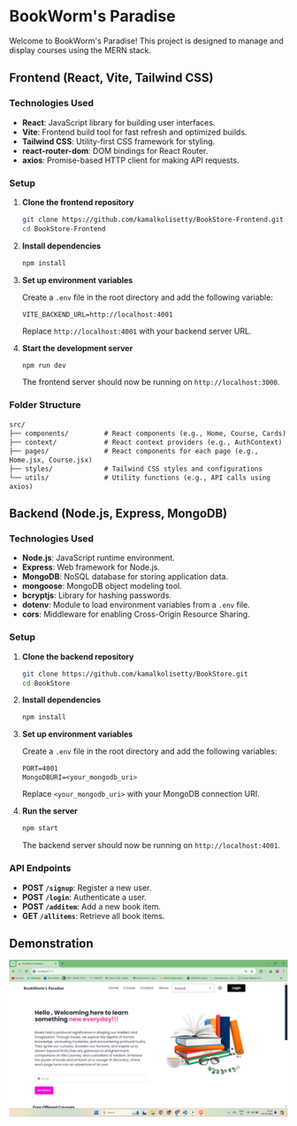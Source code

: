 

# BookWorm's Paradise

Welcome to BookWorm's Paradise! This project is designed to manage and display courses using the MERN stack.

## Frontend (React, Vite, Tailwind CSS)

### Technologies Used

- **React**: JavaScript library for building user interfaces.
- **Vite**: Frontend build tool for fast refresh and optimized builds.
- **Tailwind CSS**: Utility-first CSS framework for styling.
- **react-router-dom**: DOM bindings for React Router.
- **axios**: Promise-based HTTP client for making API requests.

### Setup

1. **Clone the frontend repository**

   ```bash
   git clone https://github.com/kamalkolisetty/BookStore-Frontend.git
   cd BookStore-Frontend
   ```

2. **Install dependencies**

   ```bash
   npm install
   ```

3. **Set up environment variables**

   Create a `.env` file in the root directory and add the following variable:

   ```plaintext
   VITE_BACKEND_URL=http://localhost:4001
   ```

   Replace `http://localhost:4001` with your backend server URL.

4. **Start the development server**

   ```bash
   npm run dev
   ```

   The frontend server should now be running on `http://localhost:3000`.

### Folder Structure

```
src/
├── components/         # React components (e.g., Home, Course, Cards)
├── context/            # React context providers (e.g., AuthContext)
├── pages/              # React components for each page (e.g., Home.jsx, Course.jsx)
├── styles/             # Tailwind CSS styles and configurations
└── utils/              # Utility functions (e.g., API calls using axios)
```

## Backend (Node.js, Express, MongoDB)

### Technologies Used

- **Node.js**: JavaScript runtime environment.
- **Express**: Web framework for Node.js.
- **MongoDB**: NoSQL database for storing application data.
- **mongoose**: MongoDB object modeling tool.
- **bcryptjs**: Library for hashing passwords.
- **dotenv**: Module to load environment variables from a `.env` file.
- **cors**: Middleware for enabling Cross-Origin Resource Sharing.

### Setup

1. **Clone the backend repository**

   ```bash
   git clone https://github.com/kamalkolisetty/BookStore.git
   cd BookStore
   ```

2. **Install dependencies**

   ```bash
   npm install
   ```

3. **Set up environment variables**

   Create a `.env` file in the root directory and add the following variables:

   ```plaintext
   PORT=4001
   MongoDBURI=<your_mongodb_uri>
   ```

   Replace `<your_mongodb_uri>` with your MongoDB connection URI.

4. **Run the server**

   ```bash
   npm start
   ```

   The backend server should now be running on `http://localhost:4001`.

### API Endpoints

- **POST `/signup`**: Register a new user.
- **POST `/login`**: Authenticate a user.
- **POST `/additem`**: Add a new book item.
- **GET `/allitems`**: Retrieve all book items.

## Demonstration
![one](/b1.png)
